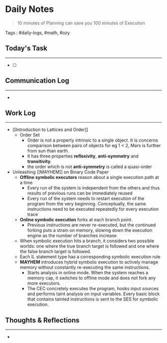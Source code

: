 # Daily Notes

> 10 minutes of Planning can save you 100 minutes of Execution

Tags : #daily-logs, #math, #ozy

## Today's Task
---
- [ ] 

## Communication Log
---
- 

## Work Log
---
- [[Introduction to Lattices and Order]]
	- Order Set
		- Order is not a property intrinsic to a single object. It is concerns comparison between pairs of objects for eg 1 < 2, Mars is further from sun than earth.
		- It has three properties **reflexivity**, **anti-symmetry** and **transitivity**.
		- the order which is not **anti-symmetry** is called a quasi-order
- Unleashing [[MAYHEM]] on Binary Code Paper
	- **Offline symbolic executors** reason about a single execution path at a time
		- Every run of the system is independent from the others and thus results of previous runs can be immediately reused
		- Every run of the system needs to restart execution of the program from the very beginning. Conceptually, the same instructions need to be executed repeatedly for every execution trace
	- **Online symbolic execution** forks at each branch point. 
		- Previous instructions are never re-executed, but the continued forking puts a strain on memory, slowing down the execution engine as the number of branches increase
	- When symbolic execution hits a branch, it considers two possible worlds: one where the true branch target is followed and one where the false branch target is followed.
	- Each IL statement type has a corresponding symbolic execution rule
	- **MAYHEM** introduces hybrid symbolic execution to actively manage memory without constantly re-executing the same instructions.
		- Starts analysis in online mode. When the system reaches a memory cap, it switches to offline mode and does not fork any more executors.
		- The CEC concretely executes the program, hooks input sources and performs taint analysis on input variables. Every basic block that contains tainted instructions is sent to the SES for symbolic execution.

## Thoughts & Reflections
---
- 
